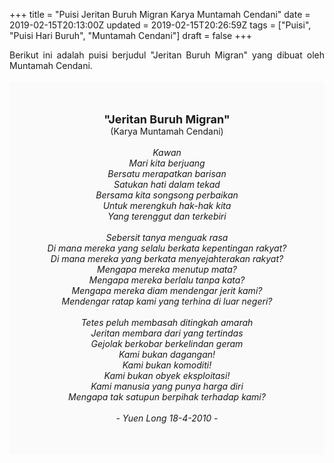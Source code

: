 +++
title = "Puisi Jeritan Buruh Migran Karya Muntamah Cendani"
date = 2019-02-15T20:13:00Z
updated = 2019-02-15T20:26:59Z
tags = ["Puisi", "Puisi Hari Buruh", "Muntamah Cendani"]
draft = false
+++

<div dir="ltr" style="text-align: left;" trbidi="on"><div dir="ltr" style="text-align: left;" trbidi="on"><div style="text-align: justify;">Berikut ini adalah puisi berjudul "Jeritan Buruh Migran" yang dibuat oleh Muntamah Cendani.</div><br /><div style="background: #FAFAFA; font-size: 14px; height: auto; margin: 0 auto; padding: 50px; text-align: center; width: auto;"><span style="font-size: 18px;"><b>"Jeritan Buruh Migran"</b></span><br />(Karya Muntamah Cendani)<br /><br /><i>Kawan<br />Mari kita berjuang<br />Bersatu merapatkan barisan<br />Satukan hati dalam tekad<br />Bersama kita songsong perbaikan<br />Untuk merengkuh hak-hak kita<br />Yang terenggut dan terkebiri<br /><br />Sebersit tanya menguak rasa<br />Di mana mereka yang selalu berkata kepentingan rakyat?<br />Di mana mereka yang berkata menyejahterakan rakyat?<br />Mengapa mereka menutup mata?<br />Mengapa mereka berlalu tanpa kata?<br />Mengapa mereka diam mendengar jerit kami?<br />Mendengar ratap kami yang terhina di luar negeri?<br /><br />Tetes peluh membasah ditingkah amarah<br />Jeritan membara dari yang tertindas<br />Gejolak berkobar berkelindan geram<br />Kami bukan dagangan!<br />Kami bukan komoditi!<br />Kami bukan obyek eksploitasi!<br />Kami manusia yang punya harga diri<br />Mengapa tak satupun berpihak terhadap kami?<br /><br />- Yuen Long 18-4-2010 -</i> </div></div></div>
